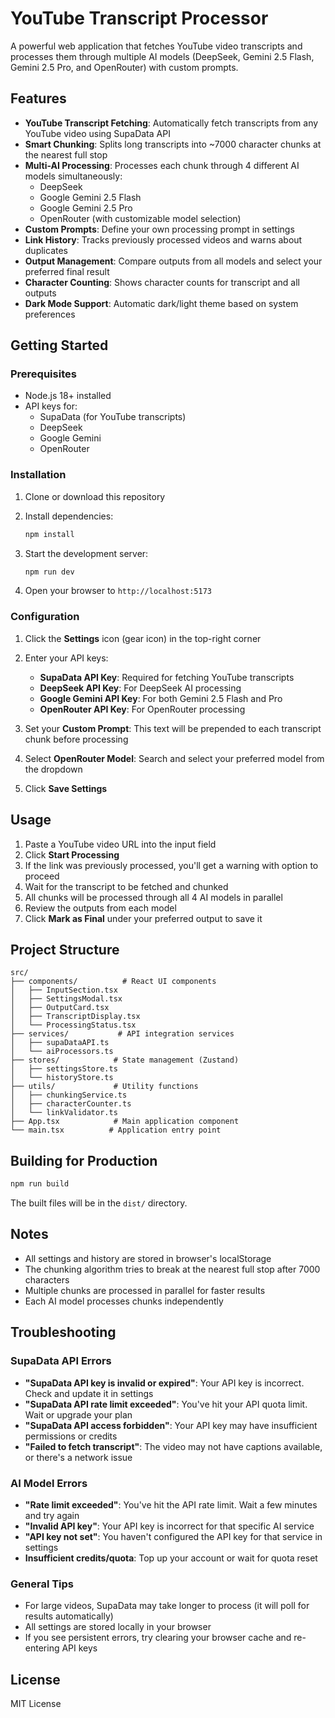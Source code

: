 # YouTube Transcript Processor

A powerful web application that fetches YouTube video transcripts and processes them through multiple AI models (DeepSeek, Gemini 2.5 Flash, Gemini 2.5 Pro, and OpenRouter) with custom prompts.

## Features

- **YouTube Transcript Fetching**: Automatically fetch transcripts from any YouTube video using SupaData API
- **Smart Chunking**: Splits long transcripts into ~7000 character chunks at the nearest full stop
- **Multi-AI Processing**: Processes each chunk through 4 different AI models simultaneously:
  - DeepSeek
  - Google Gemini 2.5 Flash
  - Google Gemini 2.5 Pro
  - OpenRouter (with customizable model selection)
- **Custom Prompts**: Define your own processing prompt in settings
- **Link History**: Tracks previously processed videos and warns about duplicates
- **Output Management**: Compare outputs from all models and select your preferred final result
- **Character Counting**: Shows character counts for transcript and all outputs
- **Dark Mode Support**: Automatic dark/light theme based on system preferences

## Getting Started

### Prerequisites

- Node.js 18+ installed
- API keys for:
  - SupaData (for YouTube transcripts)
  - DeepSeek
  - Google Gemini
  - OpenRouter

### Installation

1. Clone or download this repository
2. Install dependencies:
   ```bash
   npm install
   ```

3. Start the development server:
   ```bash
   npm run dev
   ```

4. Open your browser to `http://localhost:5173`

### Configuration

1. Click the **Settings** icon (gear icon) in the top-right corner
2. Enter your API keys:
   - **SupaData API Key**: Required for fetching YouTube transcripts
   - **DeepSeek API Key**: For DeepSeek AI processing
   - **Google Gemini API Key**: For both Gemini 2.5 Flash and Pro
   - **OpenRouter API Key**: For OpenRouter processing

3. Set your **Custom Prompt**: This text will be prepended to each transcript chunk before processing

4. Select **OpenRouter Model**: Search and select your preferred model from the dropdown

5. Click **Save Settings**

## Usage

1. Paste a YouTube video URL into the input field
2. Click **Start Processing**
3. If the link was previously processed, you'll get a warning with option to proceed
4. Wait for the transcript to be fetched and chunked
5. All chunks will be processed through all 4 AI models in parallel
6. Review the outputs from each model
7. Click **Mark as Final** under your preferred output to save it

## Project Structure

```
src/
├── components/          # React UI components
│   ├── InputSection.tsx
│   ├── SettingsModal.tsx
│   ├── OutputCard.tsx
│   ├── TranscriptDisplay.tsx
│   └── ProcessingStatus.tsx
├── services/           # API integration services
│   ├── supaDataAPI.ts
│   └── aiProcessors.ts
├── stores/            # State management (Zustand)
│   ├── settingsStore.ts
│   └── historyStore.ts
├── utils/             # Utility functions
│   ├── chunkingService.ts
│   ├── characterCounter.ts
│   └── linkValidator.ts
├── App.tsx            # Main application component
└── main.tsx          # Application entry point
```

## Building for Production

```bash
npm run build
```

The built files will be in the `dist/` directory.

## Notes

- All settings and history are stored in browser's localStorage
- The chunking algorithm tries to break at the nearest full stop after 7000 characters
- Multiple chunks are processed in parallel for faster results
- Each AI model processes chunks independently

## Troubleshooting

### SupaData API Errors
- **"SupaData API key is invalid or expired"**: Your API key is incorrect. Check and update it in settings
- **"SupaData API rate limit exceeded"**: You've hit your API quota limit. Wait or upgrade your plan
- **"SupaData API access forbidden"**: Your API key may have insufficient permissions or credits
- **"Failed to fetch transcript"**: The video may not have captions available, or there's a network issue

### AI Model Errors
- **"Rate limit exceeded"**: You've hit the API rate limit. Wait a few minutes and try again
- **"Invalid API key"**: Your API key is incorrect for that specific AI service
- **"API key not set"**: You haven't configured the API key for that service in settings
- **Insufficient credits/quota**: Top up your account or wait for quota reset

### General Tips
- For large videos, SupaData may take longer to process (it will poll for results automatically)
- All settings are stored locally in your browser
- If you see persistent errors, try clearing your browser cache and re-entering API keys

## License

MIT License
